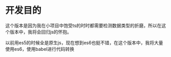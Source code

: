 # 开发目的

 这个版本是因为我在小项目中饱受ts的时时都需要检测数据类型的折磨，所以在这个版本中，我将会回归js的怀抱。

 以前用es5的时候全是原生js，现在想到es6也挺不错，在这个版本中，我将大量使用es6，使用babel进行代码转换